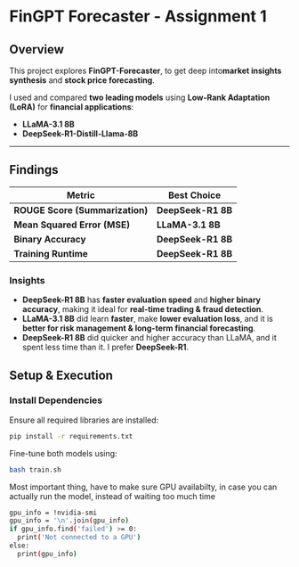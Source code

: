 #  FinGPT Forecaster - Assignment 1

## **Overview**
This project explores **FinGPT-Forecaster**,  to get deep into**market insights synthesis** and **stock price forecasting**.

I used and compared **two leading models** using **Low-Rank Adaptation (LoRA)** for **financial applications**:

- **LLaMA-3.1 8B**  
- **DeepSeek-R1-Distill-Llama-8B**  

---

## Findings
|  **Metric** | **Best Choice** |
|--------------|----------------|
| **ROUGE Score (Summarization)** |  **DeepSeek-R1 8B** |
| **Mean Squared Error (MSE)** |  **LLaMA-3.1 8B** |
| **Binary Accuracy** |  **DeepSeek-R1 8B** |
| **Training Runtime** |  **DeepSeek-R1 8B** |

### **Insights**
- **DeepSeek-R1 8B** has **faster evaluation speed** and **higher binary accuracy**, making it ideal for **real-time trading & fraud detection**.
- **LLaMA-3.1 8B** did learn **faster**, make **lower evaluation loss**, and it is **better for risk management & long-term financial forecasting**.
- **DeepSeek-R1 8B** did quicker and higher accuracy than LLaMA, and it spent less time than it. I prefer **DeepSeek-R1**.

##  Setup & Execution
### **Install Dependencies**
Ensure all required libraries are installed:
```bash
pip install -r requirements.txt
```
Fine-tune both models using:
```bash
bash train.sh
```
Most important thing, have to make sure GPU availabilty, in case you can actually run the model, instead of waiting too much time
```bash
gpu_info = !nvidia-smi
gpu_info = '\n'.join(gpu_info)
if gpu_info.find('failed') >= 0:
  print('Not connected to a GPU')
else:
  print(gpu_info)
```
